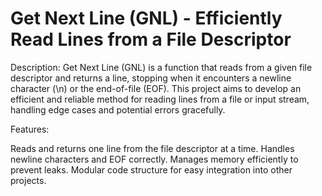 # Get Next Line (GNL) - Efficiently Read Lines from a File Descriptor

Description:
Get Next Line (GNL) is a function that reads from a given file descriptor and returns a line, stopping when it encounters a newline character (\n) or the end-of-file (EOF). This project aims to develop an efficient and reliable method for reading lines from a file or input stream, handling edge cases and potential errors gracefully.

Features:

Reads and returns one line from the file descriptor at a time.
Handles newline characters and EOF correctly.
Manages memory efficiently to prevent leaks.
Modular code structure for easy integration into other projects.